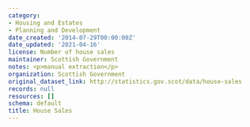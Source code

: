 ```yaml
---
category:
- Housing and Estates
- Planning and Development
date_created: '2014-07-29T00:00:00Z'
date_updated: '2021-04-16'
license: Number of house sales
maintainer: Scottish Government
notes: <p>manual extraction</p>
organization: Scottish Government
original_dataset_link: http://statistics.gov.scot/data/house-sales
records: null
resources: []
schema: default
title: House Sales
---
```

